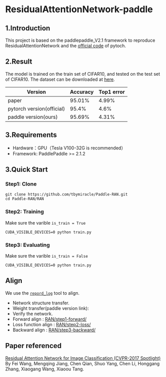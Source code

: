# ResidualAttentionNetwork-paddle

## 1.Introduction
This project is based on the paddlepaddle_V2.1 framework to reproduce ResidualAttentionNetwork and the [official code](https://github.com/tengshaofeng/ResidualAttentionNetwork-pytorch/) of pytoch.

## 2.Result

The model is trained on the train set of CIFAR10, and tested on the test set of CIFAR10. The dataset can be downloaded at [here](http://www.cs.toronto.edu/~kriz/cifar.html).


 Version | Accuracy | Top1 error 
 ---- | ----- | ----- 
 paper | 95.01% | 4.99%
 pytorch version(official) | 95.4% |  4.6%
 paddle version(ours)| 95.69%  | 4.31%

## 3.Requirements

 * Hardware：GPU（Tesla V100-32G is recommended）
 * Framework:  PaddlePaddle >= 2.1.2


## 3.Quick Start

### Step1: Clone

``` 
git clone https://github.com/tbymiracle/Paddle-RAN.git
cd Paddle-RAN/RAN
``` 

### Step2: Training

Make sure the varible  `is_train = True`
```  
CUDA_VISIBLE_DEVICES=0 python train.py
```  
### Step3: Evaluating

Make sure the varible  `is_train = False`
```  
CUDA_VISIBLE_DEVICES=0 python train.py
```  

## Align

We use the [`repord_log`](https://github.com/WenmuZhou/reprod_log) tool to align.
 * Network structure transfer.
 * Weight transfer(paddle version link): 
 * Verify the network.
 * Forward align : [RAN/step1-forward/](https://github.com/tbymiracle/Paddle-RAN/tree/master/RAN/step1-forward)
 * Loss function align : [RAN/step2-loss/](https://github.com/tbymiracle/Paddle-RAN/tree/master/RAN/step2-loss)
 * Backward align : [RAN/step3-backward/](https://github.com/tbymiracle/Paddle-RAN/tree/master/RAN/step3-backward)



## Paper referenced
[Residual Attention Network for Image Classification (CVPR-2017 Spotlight)](https://arxiv.org/pdf/1704.06904v1.pdf)
By Fei Wang, Mengqing Jiang, Chen Qian, Shuo Yang, Chen Li, Honggang Zhang, Xiaogang Wang, Xiaoou Tang.
